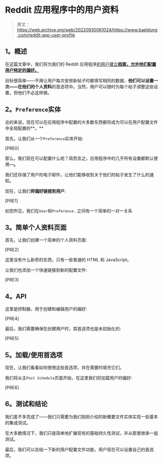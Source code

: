 # Reddit 应用程序中的用户资料

> 原文：<https://web.archive.org/web/20220930061024/https://www.baeldung.com/reddit-app-user-profile>

## **1。概述**

在这篇文章中，我们将为我们的 Reddit 应用程序[的用户建立**档案，允许他们配置用户特定的偏好。**](/web/20221208143841/https://www.baeldung.com/case-study-a-reddit-app-with-spring)

目标很简单——不用让用户每次安排新帖子时都填写相同的数据，**他们可以设置一次——在他们的个人资料**的首选项中。当然，用户可以随时为每个帖子调整这些设置，但他们不必这样做。

## **2。`Preference`实体**

总的来说，现在可以在应用程序中配置的大多数东西都将成为可以在用户配置文件中全局配置的**。**

首先，让我们从一个`Preference`实体开始:

[PRE0]

那么，我们现在可以配置什么呢？简而言之，应用程序中的几乎所有设置都默认使用—**。**

我们还存储了用户的电子邮件，让他们能够收到关于他们的帖子发生了什么的通知。

现在，让我们**将偏好链接到用户**:

[PRE1]

如您所见，我们在`User`和`Preference.` 之间有一个简单的一对一关系

## **3。简单个人资料页面**

首先，让我们创建一个简单的个人资料页面:

[PRE2]

这里没有什么新奇的东西，只有一些普通的 HTML 和 JavaScript。

让我们也添加一个快速链接到新的配置文件:

[PRE3]

## **4。API**

这里是控制器，用于创建和编辑用户的偏好:

[PRE4]

最后，我们需要确保在创建用户时，其首选项也是未初始化的:

[PRE5]

## **5。加载/使用首选项**

现在，让我们看看如何使用这些首选项，并在需要时填充它们。

我们将从主`Post Schedule`页面开始，在这里我们将加载用户的偏好:

[PRE6]

## **6。测试和结论**

我们差不多完成了——我们只需要为我们刚刚介绍的新概要文件实体实现一些基本的集成测试。

在大多数情况下，我们只是简单地扩展现有的基础持久性测试，并从那里继承一组测试。

最后，我们可以总结一下新的用户配置文件功能，用户现在可以设置自己的首选项。